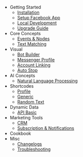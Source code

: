 - Getting Started
	- [Installation](/docs/wordpress/installation)
	- [Setup Facebook App](/docs/wordpress/setup-facebook-app)
	- [Local Development](/docs/wordpress/local-development)
	- [Upgrade Guide](/docs/wordpress/upgrade)
- Core Concepts
	- [Events & Nodes](/docs/wordpress/events)
    - [Text Matching](/docs/wordpress/text-matching)
- Visual
	- [Bot Builder](/docs/wordpress/bot-builder)
	- [Messenger Profile](/docs/wordpress/messenger-profile)
    - [Account Linking](/docs/wordpress/account-linking)
    - [Auto Stop](/docs/wordpress/auto-stop)
- AI Concepts
    - [Natural Language Processing](/docs/wordpress/natural-language-processing)
- Shortcodes
    - [Profile](/docs/wordpress/shortcodes)
    - [Generic](/docs/wordpress/shortcode-generic)
    - [Random Text](/docs/wordpress/shortcode-random-text)
- Dynamic Data
	- [API Basic](/docs/wordpress/api)
- Marketing Tools
    - [CRM](/docs/wordpress/crm)
    - [Subscription & Notifications](/docs/wordpress/notifications)
- Cookbook
- Misc
    - [Changelogs](/docs/wordpress/changelogs)
	- [Troubleshooting](/docs/wordpress/troubleshooting)